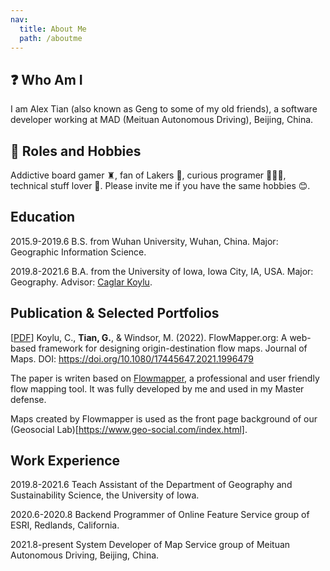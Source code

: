 ```yaml
---
nav:
  title: About Me
  path: /aboutme
---
```


## ❓ Who Am I

I am Alex Tian (also known as Geng to some of my old friends), a software developer working at MAD (Meituan Autonomous Driving), Beijing, China.

## 👻 Roles and Hobbies

Addictive board gamer ♜, fan of Lakers 🏀, curious programer 🧑🏿‍💻, technical stuff lover 📱. Please invite me if you have the same hobbies 😊.

## Education

2015.9-2019.6 B.S. from Wuhan University, Wuhan, China. Major: Geographic Information Science.

2019.8-2021.6 B.A. from the University of Iowa, Iowa City, IA, USA. Major: Geography. Advisor: [Caglar Koylu](https://clas.uiowa.edu/geography/people/caglar-koylu).

## Publication & Selected Portfolios

[[PDF]('')] Koylu, C., **Tian, G.**, & Windsor, M. (2022). FlowMapper.org: A web-based framework for designing origin-destination flow maps. Journal of Maps. DOI: https://doi.org/10.1080/17445647.2021.1996479

The paper is writen based on [Flowmapper](https://flowmapper.org/), a professional and user friendly flow mapping tool. It was fully developed by me and used in my Master defense.

Maps created by Flowmapper is used as the front page background of our (Geosocial Lab)[https://www.geo-social.com/index.html].

## Work Experience

2019.8-2021.6 Teach Assistant of the Department of Geography and Sustainability Science, the University of Iowa.

2020.6-2020.8 Backend Programmer of Online Feature Service group of ESRI, Redlands, California.

2021.8-present System Developer of Map Service group of Meituan Autonomous Driving, Beijing, China.
